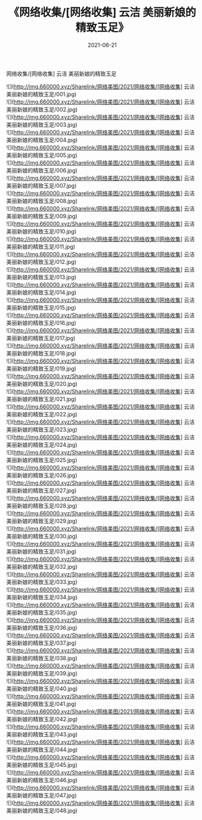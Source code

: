 ﻿---
layout: post
title:  《网络收集/[网络收集] 云洁 美丽新娘的精致玉足》
date:   2021-06-21
img: http://img.660000.xyz/Sharelink/网络美图/2021/网络收集/[网络收集] 云洁 美丽新娘的精致玉足/000.jpg
categories: [美女, 清纯, 唯美]
---

网络收集/[网络收集] 云洁 美丽新娘的精致玉足

 ![](http://img.660000.xyz/Sharelink/网络美图/2021/网络收集/[网络收集] 云洁 美丽新娘的精致玉足/001.jpg) <br>![](http://img.660000.xyz/Sharelink/网络美图/2021/网络收集/[网络收集] 云洁 美丽新娘的精致玉足/002.jpg) <br>![](http://img.660000.xyz/Sharelink/网络美图/2021/网络收集/[网络收集] 云洁 美丽新娘的精致玉足/003.jpg) <br>![](http://img.660000.xyz/Sharelink/网络美图/2021/网络收集/[网络收集] 云洁 美丽新娘的精致玉足/004.jpg) <br>![](http://img.660000.xyz/Sharelink/网络美图/2021/网络收集/[网络收集] 云洁 美丽新娘的精致玉足/005.jpg) <br>![](http://img.660000.xyz/Sharelink/网络美图/2021/网络收集/[网络收集] 云洁 美丽新娘的精致玉足/006.jpg) <br>![](http://img.660000.xyz/Sharelink/网络美图/2021/网络收集/[网络收集] 云洁 美丽新娘的精致玉足/007.jpg) <br>![](http://img.660000.xyz/Sharelink/网络美图/2021/网络收集/[网络收集] 云洁 美丽新娘的精致玉足/008.jpg) <br>![](http://img.660000.xyz/Sharelink/网络美图/2021/网络收集/[网络收集] 云洁 美丽新娘的精致玉足/009.jpg) <br>![](http://img.660000.xyz/Sharelink/网络美图/2021/网络收集/[网络收集] 云洁 美丽新娘的精致玉足/010.jpg) <br>![](http://img.660000.xyz/Sharelink/网络美图/2021/网络收集/[网络收集] 云洁 美丽新娘的精致玉足/011.jpg) <br>![](http://img.660000.xyz/Sharelink/网络美图/2021/网络收集/[网络收集] 云洁 美丽新娘的精致玉足/012.jpg) <br>![](http://img.660000.xyz/Sharelink/网络美图/2021/网络收集/[网络收集] 云洁 美丽新娘的精致玉足/013.jpg) <br>![](http://img.660000.xyz/Sharelink/网络美图/2021/网络收集/[网络收集] 云洁 美丽新娘的精致玉足/014.jpg) <br>![](http://img.660000.xyz/Sharelink/网络美图/2021/网络收集/[网络收集] 云洁 美丽新娘的精致玉足/015.jpg) <br>![](http://img.660000.xyz/Sharelink/网络美图/2021/网络收集/[网络收集] 云洁 美丽新娘的精致玉足/016.jpg) <br>![](http://img.660000.xyz/Sharelink/网络美图/2021/网络收集/[网络收集] 云洁 美丽新娘的精致玉足/017.jpg) <br>![](http://img.660000.xyz/Sharelink/网络美图/2021/网络收集/[网络收集] 云洁 美丽新娘的精致玉足/018.jpg) <br>![](http://img.660000.xyz/Sharelink/网络美图/2021/网络收集/[网络收集] 云洁 美丽新娘的精致玉足/019.jpg) <br>![](http://img.660000.xyz/Sharelink/网络美图/2021/网络收集/[网络收集] 云洁 美丽新娘的精致玉足/020.jpg) <br>![](http://img.660000.xyz/Sharelink/网络美图/2021/网络收集/[网络收集] 云洁 美丽新娘的精致玉足/021.jpg) <br>![](http://img.660000.xyz/Sharelink/网络美图/2021/网络收集/[网络收集] 云洁 美丽新娘的精致玉足/022.jpg) <br>![](http://img.660000.xyz/Sharelink/网络美图/2021/网络收集/[网络收集] 云洁 美丽新娘的精致玉足/023.jpg) <br>![](http://img.660000.xyz/Sharelink/网络美图/2021/网络收集/[网络收集] 云洁 美丽新娘的精致玉足/024.jpg) <br>![](http://img.660000.xyz/Sharelink/网络美图/2021/网络收集/[网络收集] 云洁 美丽新娘的精致玉足/025.jpg) <br>![](http://img.660000.xyz/Sharelink/网络美图/2021/网络收集/[网络收集] 云洁 美丽新娘的精致玉足/026.jpg) <br>![](http://img.660000.xyz/Sharelink/网络美图/2021/网络收集/[网络收集] 云洁 美丽新娘的精致玉足/027.jpg) <br>![](http://img.660000.xyz/Sharelink/网络美图/2021/网络收集/[网络收集] 云洁 美丽新娘的精致玉足/028.jpg) <br>![](http://img.660000.xyz/Sharelink/网络美图/2021/网络收集/[网络收集] 云洁 美丽新娘的精致玉足/029.jpg) <br>![](http://img.660000.xyz/Sharelink/网络美图/2021/网络收集/[网络收集] 云洁 美丽新娘的精致玉足/030.jpg) <br>![](http://img.660000.xyz/Sharelink/网络美图/2021/网络收集/[网络收集] 云洁 美丽新娘的精致玉足/031.jpg) <br>![](http://img.660000.xyz/Sharelink/网络美图/2021/网络收集/[网络收集] 云洁 美丽新娘的精致玉足/032.jpg) <br>![](http://img.660000.xyz/Sharelink/网络美图/2021/网络收集/[网络收集] 云洁 美丽新娘的精致玉足/033.jpg) <br>![](http://img.660000.xyz/Sharelink/网络美图/2021/网络收集/[网络收集] 云洁 美丽新娘的精致玉足/034.jpg) <br>![](http://img.660000.xyz/Sharelink/网络美图/2021/网络收集/[网络收集] 云洁 美丽新娘的精致玉足/035.jpg) <br>![](http://img.660000.xyz/Sharelink/网络美图/2021/网络收集/[网络收集] 云洁 美丽新娘的精致玉足/036.jpg) <br>![](http://img.660000.xyz/Sharelink/网络美图/2021/网络收集/[网络收集] 云洁 美丽新娘的精致玉足/037.jpg) <br>![](http://img.660000.xyz/Sharelink/网络美图/2021/网络收集/[网络收集] 云洁 美丽新娘的精致玉足/038.jpg) <br>![](http://img.660000.xyz/Sharelink/网络美图/2021/网络收集/[网络收集] 云洁 美丽新娘的精致玉足/039.jpg) <br>![](http://img.660000.xyz/Sharelink/网络美图/2021/网络收集/[网络收集] 云洁 美丽新娘的精致玉足/040.jpg) <br>![](http://img.660000.xyz/Sharelink/网络美图/2021/网络收集/[网络收集] 云洁 美丽新娘的精致玉足/041.jpg) <br>![](http://img.660000.xyz/Sharelink/网络美图/2021/网络收集/[网络收集] 云洁 美丽新娘的精致玉足/042.jpg) <br>![](http://img.660000.xyz/Sharelink/网络美图/2021/网络收集/[网络收集] 云洁 美丽新娘的精致玉足/043.jpg) <br>![](http://img.660000.xyz/Sharelink/网络美图/2021/网络收集/[网络收集] 云洁 美丽新娘的精致玉足/044.jpg) <br>![](http://img.660000.xyz/Sharelink/网络美图/2021/网络收集/[网络收集] 云洁 美丽新娘的精致玉足/045.jpg) <br>![](http://img.660000.xyz/Sharelink/网络美图/2021/网络收集/[网络收集] 云洁 美丽新娘的精致玉足/046.jpg) <br>![](http://img.660000.xyz/Sharelink/网络美图/2021/网络收集/[网络收集] 云洁 美丽新娘的精致玉足/047.jpg) <br>![](http://img.660000.xyz/Sharelink/网络美图/2021/网络收集/[网络收集] 云洁 美丽新娘的精致玉足/048.jpg) <br>